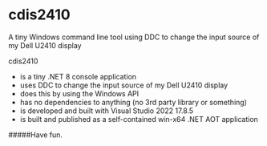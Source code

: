 # cdis2410
A tiny Windows command line tool using DDC to change the input source of my Dell U2410 display

cdis2410
- is a tiny .NET 8 console application
- uses DDC to change the input source of my Dell U2410 display
- does this by using the Windows API
- has no dependencies to anything (no 3rd party library or something)
- is developed and built with Visual Studio 2022 17.8.5
- is built and published as a self-contained win-x64 .NET AOT application

#####Have fun.
